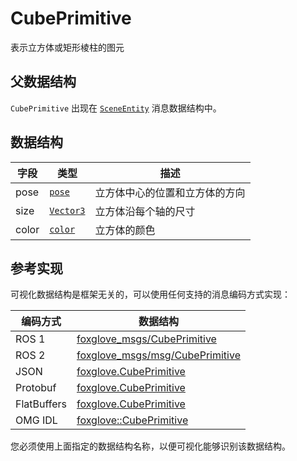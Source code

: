 # CubePrimitive

表示立方体或矩形棱柱的图元

## 父数据结构

`CubePrimitive` 出现在 [`SceneEntity`](./scene-entity) 消息数据结构中。

## 数据结构

| 字段 | 类型 | 描述 |
| --- | --- | --- |
| pose | [`pose`](./pose) | 立方体中心的位置和立方体的方向 |
| size | [`Vector3`](./vector-3) | 立方体沿每个轴的尺寸 |
| color | [`color`](./color) | 立方体的颜色 |

## 参考实现

可视化数据结构是框架无关的，可以使用任何支持的消息编码方式实现：

| 编码方式 | 数据结构 |
| --- | --- |
| ROS 1 | [foxglove_msgs/CubePrimitive](https://github.com/foxglove/foxglove-sdk/blob/main/schemas/ros1/CubePrimitive.msg) |
| ROS 2 | [foxglove_msgs/msg/CubePrimitive](https://github.com/foxglove/foxglove-sdk/blob/main/schemas/ros2/CubePrimitive.msg) |
| JSON | [foxglove.CubePrimitive](https://github.com/foxglove/foxglove-sdk/blob/main/schemas/jsonschema/CubePrimitive.json) |
| Protobuf | [foxglove.CubePrimitive](https://github.com/foxglove/foxglove-sdk/blob/main/schemas/proto/foxglove/CubePrimitive.proto) |
| FlatBuffers | [foxglove.CubePrimitive](https://github.com/foxglove/foxglove-sdk/blob/main/schemas/flatbuffer/CubePrimitive.fbs) |
| OMG IDL | [foxglove::CubePrimitive](https://github.com/foxglove/foxglove-sdk/blob/main/schemas/omgidl/foxglove/CubePrimitive.idl) |

您必须使用上面指定的数据结构名称，以便可视化能够识别该数据结构。
